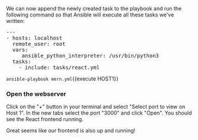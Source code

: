 We can now append the newly created task to the playbook and run the following command so that Ansible will execute all these tasks we've written:

<pre class="file" data-filename="mern.yml" data-target="replace">---
- hosts: localhost
  remote_user: root
  vars:
     ansible_python_interpreter: /usr/bin/python3
  tasks:
    - include: tasks/react.yml
</pre>

`ansible-playbook mern.yml`{{execute HOST1}}

### Open the webserver

Click on the "+" button in your terminal and select "Select port to view on Host 1". 
In the new tabs select the port "3000" and click "Open".
You should see the React frontend running.

Great seems like our frontend is also up and running!
